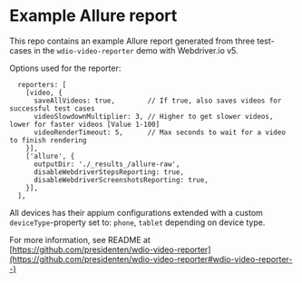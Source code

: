 Example Allure report
=====================

This repo contains an example Allure report generated from three test-cases in the `wdio-video-reporter` demo with Webdriver.io v5.

Options used for the reporter:
```
  reporters: [
    [video, {
      saveAllVideos: true,        // If true, also saves videos for successful test cases
      videoSlowdownMultiplier: 3, // Higher to get slower videos, lower for faster videos [Value 1-100]
      videoRenderTimeout: 5,      // Max seconds to wait for a video to finish rendering
    }],
    ['allure', {
      outputDir: './_results_/allure-raw',
      disableWebdriverStepsReporting: true,
      disableWebdriverScreenshotsReporting: true,
    }],
  ],
```

All devices has their appium configurations extended with a custom `deviceType`-property set to: `phone`, `tablet` depending on device type.


For more information, see README at [https://github.com/presidenten/wdio-video-reporter](https://github.com/presidenten/wdio-video-reporter#wdio-video-reporter--)

